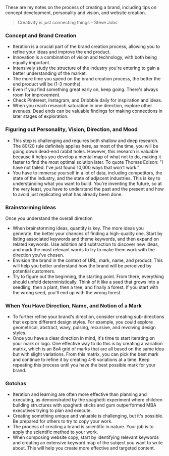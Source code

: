 These are my notes on the process of creating a brand, including tips on concept development, personality and vision, and website creation.<!--more-->

> Creativity is just connecting things - Steve Jobs

### Concept and Brand Creation
- Iteration is a crucial part of the brand creation process, allowing you to refine your ideas and improve the end product.
- Innovation is a combination of vision and technology, with both being equally important.
- Intensively study the structure of the industry you're entering to gain a better understanding of the market.
- The more time you spend on the brand creation process, the better the end product will be (1-3 months).
- Even if you find something great early on, keep going. There's always room for improvement.
- Check Pinterest, Instagram, and Dribbble daily for inspiration and ideas.
- When you reach research saturation in one direction, explore other avenues. Dead ends can be valuable findings for making connections in later stages of exploration.

### Figuring out Personality, Vision, Direction, and Mood
- This step is challenging and requires both shallow and deep research. The 80/20 rule definitely applies here, as most of the time, you will be going down dead-end rabbit holes. However, this research is valuable because it helps you develop a mental map of what not to do, making it faster to find the most optimal solution later. To quote Thomas Edison: "I have not failed. I've just found 10,000 ways that won't work."
- You have to immerse yourself in a lot of data, including competitors, the state of the industry, and the state of adjacent industries. This is key to understanding what you want to build. You're inventing the future, so at the very least, you have to understand the past and the present and how to avoid just replicating what has already been done.

### Brainstorming Ideas
Once you understand the overall direction

- When brainstorming ideas, quantity is key. The more ideas you generate, the better your chances of finding a high-quality one. Start by listing associated keywords and theme keywords, and then expand on related keywords. Use addition and subtraction to discover new ideas, and mark the most relevant words to try to make them work with the direction you've chosen.
- Envision the brand in the context of URL, mark, name, and product. This will help you better understand how the brand will be perceived by potential customers.
- Try to figure out the beginning, the starting point. From there, everything should unfold deterministically. Think of it like a seed that grows into a seedling, then a plant, then a tree, and finally a forest. If you start with the wrong seed, you'll end up with the wrong forest.


### When You Have Direction, Name, and Notion of a Mark
- To further refine your brand's direction, consider creating sub-directions that explore different design styles. For example, you could explore geometrical, abstract, wavy, pulsing, recursive, and revolving design styles.
- Once you have a clear direction in mind, it's time to start iterating on your mark or logo. One effective way to do this is by creating a variation matrix, which is an 8x4 grid of marks that are all based on the same idea but with slight variations. From this matrix, you can pick the best mark and continue to refine it by creating 4-8 variations at a time. Keep repeating this process until you have the best possible mark for your brand.

### Gotchas
- Iteration and learning are often more effective than planning and executing, as demonstrated by the spaghetti experiment where children building structures with spaghetti sticks and gum outperformed MBA executives trying to plan and execute.
- Creating something unique and valuable is challenging, but it's possible. Be prepared for others to try to copy your work.
- The process of creating a brand is scientific in nature. Your job is to apply the scientific method to your work.
- When composing website copy, start by identifying relevant keywords and creating an extensive keyword map of the subject you want to write about. This will help you create more effective and targeted content.